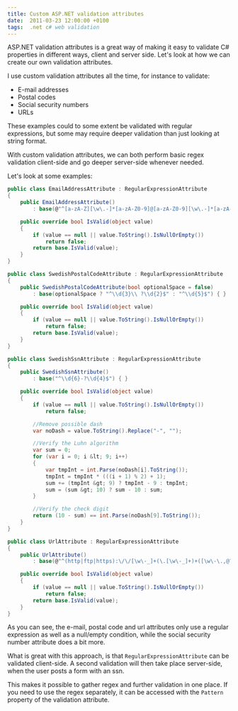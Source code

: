 ```yaml
---
title: Custom ASP.NET validation attributes
date:  2011-03-23 12:00:00 +0100
tags:  .net c# web validation
---
```


ASP.NET validation attributes is a great way of making it easy to validate C#
properties in different ways, client and server side. Let's look at how we can
create our own validation attributes.

I use custom validation attributes all the time, for instance to validate:

- E-mail addresses
- Postal codes
- Social security numbers
- URLs

These examples could to some extent be validated with regular expressions, but
some may require deeper validation than just looking at string format.

With custom validation attributes, we can both perform basic regex validation
client-side and go deeper server-side whenever needed. 

Let's look at some examples:

```csharp
public class EmailAddressAttribute : RegularExpressionAttribute
{
    public EmailAddressAttribute()
        : base(@"^[a-zA-Z][\w\.-]*[a-zA-Z0-9]@[a-zA-Z0-9][\w\.-]*[a-zA-Z0-9]\.[a-zA-Z][a-zA-Z\.]*[a-zA-Z]$") { }    

    public override bool IsValid(object value)
    {
        if (value == null || value.ToString().IsNullOrEmpty())
            return false;
        return base.IsValid(value);
    }
}    

public class SwedishPostalCodeAttribute : RegularExpressionAttribute
{
    public SwedishPostalCodeAttribute(bool optionalSpace = false)
        : base(optionalSpace ? "^\\d{3}\\ ?\\d{2}$" : "^\\d{5}$") { }    

    public override bool IsValid(object value)
    {
        if (value == null || value.ToString().IsNullOrEmpty())
            return false;
        return base.IsValid(value);
    }
}    

public class SwedishSsnAttribute : RegularExpressionAttribute
{
    public SwedishSsnAttribute()
        : base("^\\d{6}-?\\d{4}$") { }    

    public override bool IsValid(object value)
    {
        if (value == null || value.ToString().IsNullOrEmpty())
            return false;    

        //Remove possible dash
        var noDash = value.ToString().Replace("-", "");    

        //Verify the Luhn algorithm
        var sum = 0;
        for (var i = 0; i &lt; 9; i++)
        {
            var tmpInt = int.Parse(noDash[i].ToString());
            tmpInt = tmpInt * (((i + 1) % 2) + 1);
            sum += (tmpInt &gt; 9) ? tmpInt - 9 : tmpInt;
            sum = (sum &gt; 10) ? sum - 10 : sum;
        }    

        //Verify the check digit
        return (10 - sum) == int.Parse(noDash[9].ToString());
    }
}    

public class UrlAttribute : RegularExpressionAttribute
{
    public UrlAttribute()
        : base(@"^(http|ftp|https):\/\/[\w\-_]+(\.[\w\-_]+)+([\w\-\.,@?^=%&amp;amp;:/~\+#]*[\w\-\@?^=%&amp;amp;/~\+#])?") { }    

    public override bool IsValid(object value)
    {
        if (value == null || value.ToString().IsNullOrEmpty())
            return false;
        return base.IsValid(value);
    }
}
```

As you can see, the e-mail, postal code and url attributes only use a regular
expression as well as a null/empty condition, while the social security number
attribute does a bit more.

What is great with this approach, is that `RegularExpressionAttribute` can be
validated client-side. A second validation will then take place server-side,
when the user posts a form with an ssn.

This makes it possible to gather regex and further validation in one place. If
you need to use the regex separately, it can be accessed with the `Pattern` property
of the validation attribute. 

